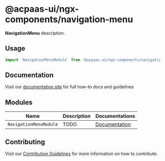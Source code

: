 # @acpaas-ui/ngx-components/navigation-menu

**NavigationMenu** description.

## Usage

```javascript
import `NavigationMenuModule` from '@acpaas-ui/ngx-components/navigation-menu'`;
```

## Documentation

Visit our [documentation site](https://acpaas-ui.digipolis.be/) for full how-to docs and guidelines

## Modules

| Name         | Description | Documentations |
| -----------  | ------ | -------------------------- |
| `NavigationMenuModule` | TODO | [Documentation](./src/lib/navigation-menu/README.md)

## Contributing

Visit our [Contribution Guidelines](./contribute.md) for more information on how to contribute.
